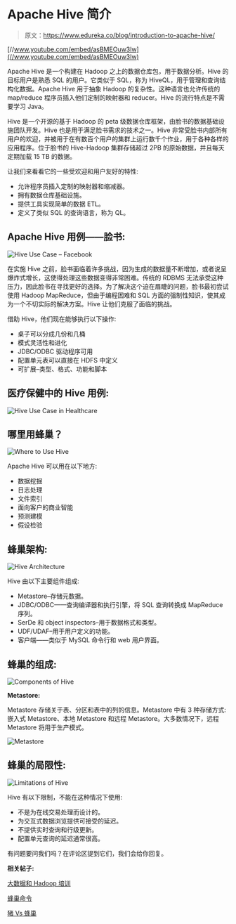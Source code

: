 # Apache Hive 简介

> 原文：<https://www.edureka.co/blog/introduction-to-apache-hive/>

[//www.youtube.com/embed/asBMEOuw3lw](//www.youtube.com/embed/asBMEOuw3lw)

Apache Hive 是一个构建在 Hadoop 之上的数据仓库包，用于数据分析。Hive 的目标用户是熟悉 SQL 的用户。它类似于 SQL，称为 HiveQL，用于管理和查询结构化数据。Apache Hive 用于抽象 Hadoop 的复杂性。这种语言也允许传统的 map/reduce 程序员插入他们定制的映射器和 reducer。Hive 的流行特点是不需要学习 Java。

Hive 是一个开源的基于 Hadoop 的 peta 级数据仓库框架，由脸书的数据基础设施团队开发。Hive 也是用于满足脸书需求的技术之一。Hive 非常受脸书内部所有用户的欢迎，并被用于在有数百个用户的集群上运行数千个作业，用于各种各样的应用程序。位于脸书的 Hive-Hadoop 集群存储超过 2PB 的原始数据，并且每天定期加载 15 TB 的数据。

让我们来看看它的一些受欢迎和用户友好的特性:

*   允许程序员插入定制的映射器和缩减器。
*   拥有数据仓库基础设施。
*   提供工具实现简单的数据 ETL。
*   定义了类似 SQL 的查询语言，称为 QL。

## **Apache Hive 用例——脸书:**

![Hive Use Case – Facebook](img/8c4783d589853d76e10820c7e6f9f523.png "Hive Use Case – Facebook")

在实施 Hive 之前，脸书面临着许多挑战，因为生成的数据量不断增加，或者说呈爆炸式增长，这使得处理这些数据变得非常困难。传统的 RDBMS 无法承受这种压力，因此脸书在寻找更好的选择。为了解决这个迫在眉睫的问题，脸书最初尝试使用 Hadoop MapReduce，但由于编程困难和 SQL 方面的强制性知识，使其成为一个不切实际的解决方案。Hive 让他们克服了面临的挑战。

借助 Hive，他们现在能够执行以下操作:

*   桌子可以分成几份和几桶
*   模式灵活性和进化
*   JDBC/ODBC 驱动程序可用
*   配置单元表可以直接在 HDFS 中定义
*   可扩展–类型、格式、功能和脚本

## **医疗保健中的 Hive 用例:**

![Hive Use Case in Healthcare](img/8086c5a861082ce5048b0c508b48c863.png "Hive Use Case in Healthcare")

## **哪里用蜂巢？**

![Where to Use Hive](img/3d354f1764b1a5071a1f69f838cef1f0.png "Where to Use Hive")

Apache Hive 可以用在以下地方:

*   数据挖掘
*   日志处理
*   文件索引
*   面向客户的商业智能
*   预测建模
*   假设检验

## **蜂巢架构:**

![Hive Architecture](img/5baa05b360a567a8d2acb84d4b984704.png "Hive Architecture")

Hive 由以下主要组件组成:

*   Metastore–存储元数据。
*   JDBC/ODBC——查询编译器和执行引擎，将 SQL 查询转换成 MapReduce 序列。
*   SerDe 和 object inspectors–用于数据格式和类型。
*   UDF/UDAF–用于用户定义的功能。
*   客户端——类似于 MySQL 命令行和 web 用户界面。

## **蜂巢的组成:**

![Components of Hive](img/2057bbfc3068ae6e4623c0a2c5ef7482.png "Components of Hive")

**Metastore:**

Metastore 存储关于表、分区和表中的列的信息。Metastore 中有 3 种存储方式:嵌入式 Metastore、本地 Metastore 和远程 Metastore。大多数情况下，远程 Metastore 将用于生产模式。

![Metastore](img/c5acb8b8bb5612273703fe30859327ff.png "Metastore")

## **蜂巢的局限性:**

![Limitations of Hive](img/10aaef688e176134aafa38babe516df6.png "Limitations of Hive")

Hive 有以下限制，不能在这种情况下使用:

*   不是为在线交易处理而设计的。
*   为交互式数据浏览提供可接受的延迟。
*   不提供实时查询和行级更新。
*   配置单元查询的延迟通常很高。

有问题要问我们吗？在评论区提到它们，我们会给你回复。

**相关帖子:**

[大数据和 Hadoop 培训](https://www.edureka.co/big-data-and-hadoop)

[蜂巢命令](https://www.edureka.co/blog/hive-commands-with-examples "HIVE COMMANDS")

[猪 Vs 蜂巢](https://www.edureka.co/blog/pig-vs-hive/ "Pig Vs Hive")